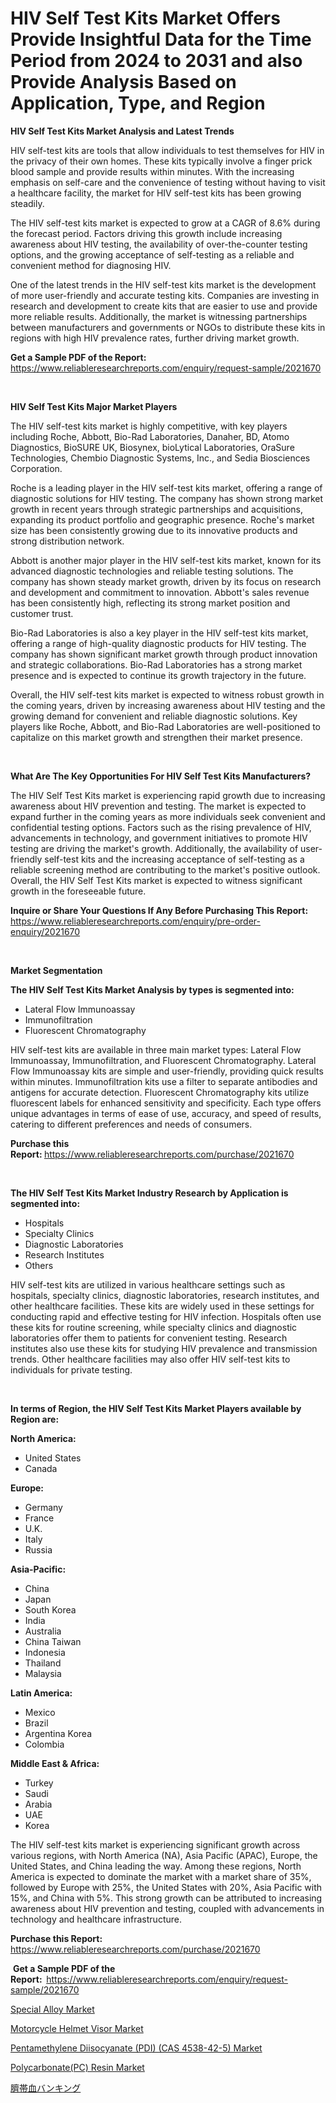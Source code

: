 <p><h1>HIV Self Test Kits Market Offers Provide Insightful Data for the Time Period from 2024 to 2031 and also Provide Analysis Based on Application, Type, and Region</h1></p><p><strong>HIV Self Test Kits Market Analysis and Latest Trends</strong></p>
<p><p>HIV self-test kits are tools that allow individuals to test themselves for HIV in the privacy of their own homes. These kits typically involve a finger prick blood sample and provide results within minutes. With the increasing emphasis on self-care and the convenience of testing without having to visit a healthcare facility, the market for HIV self-test kits has been growing steadily.</p><p>The HIV self-test kits market is expected to grow at a CAGR of 8.6% during the forecast period. Factors driving this growth include increasing awareness about HIV testing, the availability of over-the-counter testing options, and the growing acceptance of self-testing as a reliable and convenient method for diagnosing HIV.</p><p>One of the latest trends in the HIV self-test kits market is the development of more user-friendly and accurate testing kits. Companies are investing in research and development to create kits that are easier to use and provide more reliable results. Additionally, the market is witnessing partnerships between manufacturers and governments or NGOs to distribute these kits in regions with high HIV prevalence rates, further driving market growth.</p></p>
<p><strong>Get a Sample PDF of the Report:&nbsp;</strong> <a href="https://www.reliableresearchreports.com/enquiry/request-sample/2021670">https://www.reliableresearchreports.com/enquiry/request-sample/2021670</a></p>
<p>&nbsp;</p>
<p><strong>HIV Self Test Kits Major Market Players</strong></p>
<p><p>The HIV self-test kits market is highly competitive, with key players including Roche, Abbott, Bio-Rad Laboratories, Danaher, BD, Atomo Diagnostics, BioSURE UK, Biosynex, bioLytical Laboratories, OraSure Technologies, Chembio Diagnostic Systems, Inc., and Sedia Biosciences Corporation.</p><p>Roche is a leading player in the HIV self-test kits market, offering a range of diagnostic solutions for HIV testing. The company has shown strong market growth in recent years through strategic partnerships and acquisitions, expanding its product portfolio and geographic presence. Roche's market size has been consistently growing due to its innovative products and strong distribution network.</p><p>Abbott is another major player in the HIV self-test kits market, known for its advanced diagnostic technologies and reliable testing solutions. The company has shown steady market growth, driven by its focus on research and development and commitment to innovation. Abbott's sales revenue has been consistently high, reflecting its strong market position and customer trust.</p><p>Bio-Rad Laboratories is also a key player in the HIV self-test kits market, offering a range of high-quality diagnostic products for HIV testing. The company has shown significant market growth through product innovation and strategic collaborations. Bio-Rad Laboratories has a strong market presence and is expected to continue its growth trajectory in the future.</p><p>Overall, the HIV self-test kits market is expected to witness robust growth in the coming years, driven by increasing awareness about HIV testing and the growing demand for convenient and reliable diagnostic solutions. Key players like Roche, Abbott, and Bio-Rad Laboratories are well-positioned to capitalize on this market growth and strengthen their market presence.</p></p>
<p>&nbsp;</p>
<p><strong>What Are The Key Opportunities For HIV Self Test Kits Manufacturers?</strong></p>
<p><p>The HIV Self Test Kits market is experiencing rapid growth due to increasing awareness about HIV prevention and testing. The market is expected to expand further in the coming years as more individuals seek convenient and confidential testing options. Factors such as the rising prevalence of HIV, advancements in technology, and government initiatives to promote HIV testing are driving the market's growth. Additionally, the availability of user-friendly self-test kits and the increasing acceptance of self-testing as a reliable screening method are contributing to the market's positive outlook. Overall, the HIV Self Test Kits market is expected to witness significant growth in the foreseeable future.</p></p>
<p><strong>Inquire or Share Your Questions If Any Before Purchasing This Report:</strong> <a href="https://www.reliableresearchreports.com/enquiry/pre-order-enquiry/2021670">https://www.reliableresearchreports.com/enquiry/pre-order-enquiry/2021670</a></p>
<p>&nbsp;</p>
<p><strong>Market Segmentation</strong></p>
<p><strong>The HIV Self Test Kits Market Analysis by types is segmented into:</strong></p>
<p><ul><li>Lateral Flow Immunoassay</li><li>Immunofiltration</li><li>Fluorescent Chromatography</li></ul></p>
<p><p>HIV self-test kits are available in three main market types: Lateral Flow Immunoassay, Immunofiltration, and Fluorescent Chromatography. Lateral Flow Immunoassay kits are simple and user-friendly, providing quick results within minutes. Immunofiltration kits use a filter to separate antibodies and antigens for accurate detection. Fluorescent Chromatography kits utilize fluorescent labels for enhanced sensitivity and specificity. Each type offers unique advantages in terms of ease of use, accuracy, and speed of results, catering to different preferences and needs of consumers.</p></p>
<p><strong>Purchase this Report:&nbsp;</strong><a href="https://www.reliableresearchreports.com/purchase/2021670">https://www.reliableresearchreports.com/purchase/2021670</a></p>
<p>&nbsp;</p>
<p><strong>The HIV Self Test Kits Market Industry Research by Application is segmented into:</strong></p>
<p><ul><li>Hospitals</li><li>Specialty Clinics</li><li>Diagnostic Laboratories</li><li>Research Institutes</li><li>Others</li></ul></p>
<p><p>HIV self-test kits are utilized in various healthcare settings such as hospitals, specialty clinics, diagnostic laboratories, research institutes, and other healthcare facilities. These kits are widely used in these settings for conducting rapid and effective testing for HIV infection. Hospitals often use these kits for routine screening, while specialty clinics and diagnostic laboratories offer them to patients for convenient testing. Research institutes also use these kits for studying HIV prevalence and transmission trends. Other healthcare facilities may also offer HIV self-test kits to individuals for private testing.</p></p>
<p>&nbsp;</p>
<p><strong>In terms of Region, the HIV Self Test Kits Market Players available by Region are:</strong></p>
<p>
    <p> <strong> North America: </strong>
        <ul>
            <li>United States</li>
            <li>Canada</li>
        </ul>
        </p> 
    <p> <strong> Europe: </strong>
        <ul>
            <li>Germany</li>
            <li>France</li>
            <li>U.K.</li>
            <li>Italy</li>
            <li>Russia</li>
        </ul>
        </p> 
    <p> <strong> Asia-Pacific: </strong>
        <ul>
            <li>China</li>
            <li>Japan</li>
            <li>South Korea</li>
            <li>India</li>
            <li>Australia</li>
            <li>China Taiwan</li>
            <li>Indonesia</li>
            <li>Thailand</li>
            <li>Malaysia</li>
        </ul>
        </p> 
    <p> <strong> Latin America: </strong>
        <ul>
            <li>Mexico</li>
            <li>Brazil</li>
            <li>Argentina Korea</li>
            <li>Colombia</li>
        </ul>
        </p> 
    <p> <strong> Middle East & Africa: </strong>
        <ul>
            <li>Turkey</li>
            <li>Saudi</li>
            <li>Arabia</li>
            <li>UAE</li>
            <li>Korea</li>
        </ul>
    </p>
    </p>
<p><p>The HIV self-test kits market is experiencing significant growth across various regions, with North America (NA), Asia Pacific (APAC), Europe, the United States, and China leading the way. Among these regions, North America is expected to dominate the market with a market share of 35%, followed by Europe with 25%, the United States with 20%, Asia Pacific with 15%, and China with 5%. This strong growth can be attributed to increasing awareness about HIV prevention and testing, coupled with advancements in technology and healthcare infrastructure.</p></p>
<p><strong>Purchase this Report: </strong><a href="https://www.reliableresearchreports.com/purchase/2021670">https://www.reliableresearchreports.com/purchase/2021670</a></p>
<p>&nbsp;<strong>Get a Sample PDF of the Report:&nbsp;&nbsp;</strong><a href="https://www.reliableresearchreports.com/enquiry/request-sample/2021670">https://www.reliableresearchreports.com/enquiry/request-sample/2021670</a></p>
<p><strong></strong></p>
<p><p><a href="https://view.publitas.com/reportprime-1/special-alloy-market-research-report-provides-thorough-industry-overview-which-offers-an-in-depth-analysis-of-product-trends-and-new-market-divisions/">Special Alloy Market</a></p><p><a href="https://view.publitas.com/reportprime-1/motorcycle-helmet-visor-market-size-market-share-and-global-market-analysis-report-2024-2031/">Motorcycle Helmet Visor Market</a></p><p><a href="https://glittery-fuchsia-86a.notion.site/Pentamethylene-Diisocyanate-PDI-CAS-4538-42-5-Market-Insights-Market-Players-and-Forecast-Till--06b2a1aa4fb34d77b5cebe62d61cc65a">Pentamethylene Diisocyanate (PDI) (CAS 4538-42-5) Market</a></p><p><a href="https://acidic-farm-354.notion.site/Polycarbonate-PC-Resin-Market-Research-Report-Provides-thorough-Industry-Overview-which-offers-an--8d10a777be684a53b2f36ab6aa8a1a4a">Polycarbonate(PC) Resin Market</a></p><p><a href="https://github.com/mohamedbakry57/Market-Research-Report-List-2/blob/main/7426535186363.md">臍帯血バンキング</a></p></p>